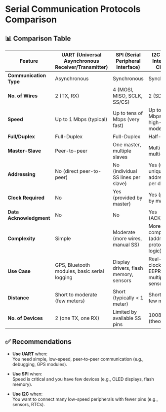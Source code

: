 
# Serial Communication Protocols Comparison

## 📊 Comparison Table

| Feature                        | **UART (Universal Asynchronous Receiver/Transmitter)** | **SPI (Serial Peripheral Interface)**   | **I2C (Inter-Integrated Circuit)**       |
|-------------------------------|--------------------------------------------------------|-----------------------------------------|------------------------------------------|
| **Communication Type**        | Asynchronous                                           | Synchronous                              | Synchronous                               |
| **No. of Wires**              | 2 (TX, RX)                                             | 4 (MOSI, MISO, SCLK, SS/CS)              | 2 (SDA, SCL)                              |
| **Speed**                     | Up to 1 Mbps (typical)                                 | Up to tens of Mbps (very fast)           | Up to 3.4 Mbps (in high-speed mode)       |
| **Full/Duplex**               | Full-Duplex                                            | Full-Duplex                              | Half-Duplex                               |
| **Master-Slave**              | Peer-to-peer                                           | One master, multiple slaves              | Multi-master, multi-slave                 |
| **Addressing**                | No (direct peer-to-peer)                               | No (individual SS lines per slave)       | Yes (uses unique addresses per device)    |
| **Clock Required**            | No                                                     | Yes (provided by master)                 | Yes (provided by master)                  |
| **Data Acknowledgment**       | No                                                     | No                                       | Yes (ACK/NACK)                            |
| **Complexity**                | Simple                                                 | Moderate (more wires, manual SS)         | More complex (addressing, protocol logic) |
| **Use Case**                  | GPS, Bluetooth modules, basic serial logging           | Display drivers, flash memory, sensors   | Real-time clocks, EEPROM, multiple sensors|
| **Distance**                  | Short to moderate (few meters)                         | Short (typically < 1 meter)              | Short (up to a few meters)                |
| **No. of Devices**            | 2 (one TX, one RX)                                     | Limited by available SS pins             | 1008 slaves (theoretically)               |

## ✅ Recommendations

- **Use UART** when:  
  You need simple, low-speed, peer-to-peer communication (e.g., debugging, GPS modules).

- **Use SPI** when:  
  Speed is critical and you have few devices (e.g., OLED displays, flash memory).

- **Use I2C** when:  
  You want to connect many low-speed peripherals with fewer pins (e.g., sensors, RTCs).
